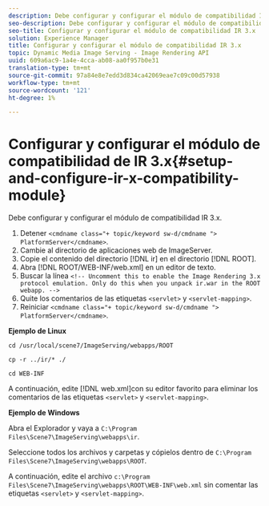```yaml
---
description: Debe configurar y configurar el módulo de compatibilidad IR 3.x.
seo-description: Debe configurar y configurar el módulo de compatibilidad IR 3.x.
seo-title: Configurar y configurar el módulo de compatibilidad IR 3.x
solution: Experience Manager
title: Configurar y configurar el módulo de compatibilidad IR 3.x
topic: Dynamic Media Image Serving - Image Rendering API
uuid: 609a6ac9-1a4e-4cca-ab08-aa0f957b0e31
translation-type: tm+mt
source-git-commit: 97a84e8e7edd3d834ca42069eae7c09c00d57938
workflow-type: tm+mt
source-wordcount: '121'
ht-degree: 1%

---
```



# Configurar y configurar el módulo de compatibilidad de IR 3.x{#setup-and-configure-ir-x-compatibility-module}

Debe configurar y configurar el módulo de compatibilidad IR 3.x.

1. Detener `<cmdname class="+ topic/keyword sw-d/cmdname ">  PlatformServer</cmdname>`.
1. Cambie al directorio de aplicaciones web de ImageServer.
1. Copie el contenido del directorio [!DNL ir] en el directorio [!DNL ROOT].
1. Abra [!DNL ROOT/WEB-INF/web.xml] en un editor de texto.
1. Buscar la línea `<!-- Uncomment this to enable the Image Rendering 3.x protocol emulation. Only do this when you unpack ir.war in the ROOT webapp. -->`
1. Quite los comentarios de las etiquetas `<servlet>` y `<servlet-mapping>`.
1. Reiniciar `<cmdname class="+ topic/keyword sw-d/cmdname ">  PlatformServer</cmdname>`.

**Ejemplo de Linux**

`cd /usr/local/scene7/ImageServing/webapps/ROOT`

`cp -r ../ir/* ./`

`cd WEB-INF`

A continuación, edite [!DNL web.xml]con su editor favorito para eliminar los comentarios de las etiquetas `<servlet>` y `<servlet-mapping>`.

**Ejemplo de Windows**

Abra el Explorador y vaya a `C:\Program Files\Scene7\ImageServing\webapps\ir`.

Seleccione todos los archivos y carpetas y cópielos dentro de `C:\Program Files\Scene7\ImageServing\webapps\ROOT`.

A continuación, edite el archivo `c:\Program Files\Scene7\ImageServing\webapps\ROOT\WEB-INF\web.xml` sin comentar las etiquetas `<servlet>` y `<servlet-mapping>`.
